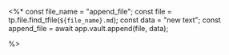<%*
const file_name = "append_file";
const file = tp.file.find_tfile(`${file_name}.md`);
const data = "new text";
const append_file = await app.vault.append(file, data);

%>
